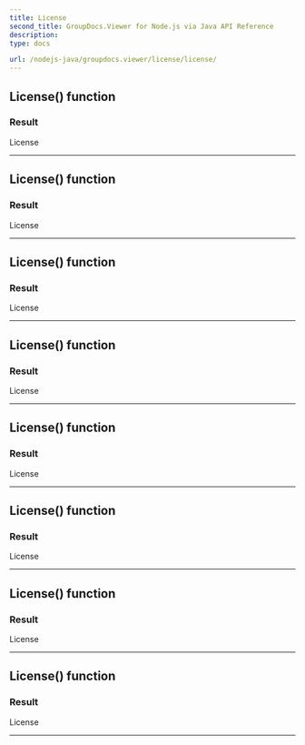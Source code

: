 ```yaml
---
title: License
second_title: GroupDocs.Viewer for Node.js via Java API Reference
description: 
type: docs

url: /nodejs-java/groupdocs.viewer/license/license/
---
```


## License() function


### Result
License


---


## License() function


### Result
License


---


## License() function


### Result
License


---


## License() function


### Result
License


---


## License() function


### Result
License


---


## License() function


### Result
License


---


## License() function


### Result
License


---


## License() function


### Result
License


---


